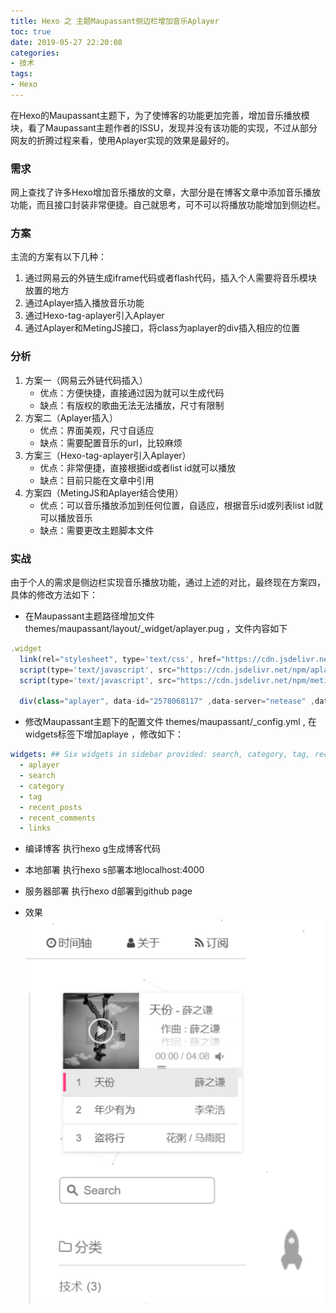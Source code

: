 ```yaml
---
title: Hexo 之 主题Maupassant侧边栏增加音乐Aplayer
toc: true
date: 2019-05-27 22:20:08
categories:
- 技术
tags:
- Hexo
---
```


在Hexo的Maupassant主题下，为了使博客的功能更加完善，增加音乐播放模块，看了Maupassant主题作者的ISSU，发现并没有该功能的实现，不过从部分网友的折腾过程来看，使用Aplayer实现的效果是最好的。
<!-- more -->

### 需求
网上查找了许多Hexo增加音乐播放的文章，大部分是在博客文章中添加音乐播放功能，而且接口封装非常便捷。自己就思考，可不可以将播放功能增加到侧边栏。

### 方案
主流的方案有以下几种：
1. 通过网易云的外链生成iframe代码或者flash代码，插入个人需要将音乐模块放置的地方
2. 通过Aplayer插入播放音乐功能
3. 通过Hexo-tag-aplayer引入Aplayer
4. 通过Aplayer和MetingJS接口，将class为aplayer的div插入相应的位置

### 分析
1. 方案一（网易云外链代码插入）
    - 优点：方便快捷，直接通过因为就可以生成代码
    - 缺点：有版权的歌曲无法无法播放，尺寸有限制
2. 方案二（Aplayer插入）
    - 优点：界面美观，尺寸自适应
    - 缺点：需要配置音乐的url，比较麻烦
3. 方案三（Hexo-tag-aplayer引入Aplayer）
    - 优点：非常便捷，直接根据id或者list id就可以播放
    - 缺点：目前只能在文章中引用
4. 方案四（MetingJS和Aplayer结合使用）
    - 优点：可以音乐播放添加到任何位置，自适应，根据音乐id或列表list id就可以播放音乐
    - 缺点：需要更改主题脚本文件
  
### 实战
由于个人的需求是侧边栏实现音乐播放功能，通过上述的对比，最终现在方案四，具体的修改方法如下：
- 在Maupassant主题路径增加文件
  themes/maupassant/layout/_widget/aplayer.pug ，文件内容如下
```js
.widget
  link(rel="stylesheet", type='text/css', href="https://cdn.jsdelivr.net/npm/aplayer@1.10/dist/APlayer.min.css")
  script(type='text/javascript', src="https://cdn.jsdelivr.net/npm/aplayer@1.10/dist/APlayer.min.js")
  script(type='text/javascript', src="https://cdn.jsdelivr.net/npm/meting@1.2/dist/Meting.min.js")
  
  div(class="aplayer", data-id="2578068117" ,data-server="netease" ,data-type="playlist" ,data-listmaxheight="98px",data-theme="#FF4081")
```
- 修改Maupassant主题下的配置文件
  themes/maupassant/_config.yml , 在widgets标签下增加aplaye ，修改如下：
```yml
widgets: ## Six widgets in sidebar provided: search, category, tag, recent_posts, rencent_comments and links.
  - aplayer 
  - search
  - category
  - tag
  - recent_posts
  - recent_comments
  - links
```
- 编译博客
  执行hexo g生成博客代码

- 本地部署
  执行hexo s部署本地localhost:4000

- 服务器部署
    执行hexo d部署到github page
    
- 效果
  ![Aplayer](/img/aplayer.png)
